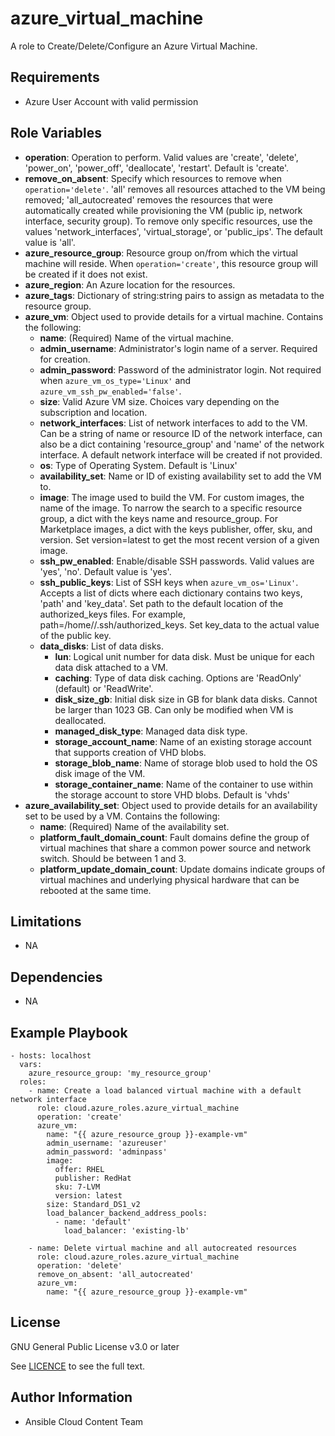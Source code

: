 azure_virtual_machine
==================

A role to Create/Delete/Configure an Azure Virtual Machine.

Requirements
------------

* Azure User Account with valid permission

Role Variables
--------------

* **operation**: Operation to perform. Valid values are 'create', 'delete', 'power_on', 'power_off', 'deallocate', 'restart'. Default is 'create'.
* **remove_on_absent**: Specify which resources to remove when `operation='delete'`. 'all' removes all resources attached to the VM being removed; 'all_autocreated' removes the resources that were automatically created while provisioning the VM (public ip, network interface, security group). To remove only specific resources, use the values 'network_interfaces', 'virtual_storage', or 'public_ips'. The default value is 'all'.
* **azure_resource_group**: Resource group on/from which the virtual machine will reside. When `operation='create'`, this resource group will be created if it does not exist.
* **azure_region**: An Azure location for the resources.
* **azure_tags**: Dictionary of string:string pairs to assign as metadata to the resource group.
* **azure_vm**: Object used to provide details for a virtual machine. Contains the following:
  - **name**: (Required) Name of the virtual machine.
  - **admin_username**: Administrator's login name of a server. Required for creation.
  - **admin_password**: Password of the administrator login. Not required when `azure_vm_os_type='Linux'` and `azure_vm_ssh_pw_enabled='false'`.
  - **size**: Valid Azure VM size. Choices vary depending on the subscription and location.
  - **network_interfaces**: List of network interfaces to add to the VM. Can be a string of name or resource ID of the network interface, can also be a dict containing 'resource_group' and 'name' of the network interface. A default network interface will be created if not provided.
  - **os**: Type of Operating System. Default is 'Linux'
  - **availability_set**: Name or ID of existing availability set to add the VM to.
  - **image**: The image used to build the VM. For custom images, the name of the image. To narrow the search to a specific resource group, a dict with the keys name and resource_group. For Marketplace images, a dict with the keys publisher, offer, sku, and version. Set version=latest to get the most recent version of a given image.
  - **ssh_pw_enabled**: Enable/disable SSH passwords. Valid values are 'yes', 'no'. Default value is 'yes'.
  - **ssh_public_keys**: List of SSH keys when `azure_vm_os='Linux'`. Accepts a list of dicts where each dictionary contains two keys, 'path' and 'key_data'. Set path to the default location of the authorized_keys files. For example, path=/home/<admin username>/.ssh/authorized_keys. Set key_data to the actual value of the public key.
  - **data_disks**: List of data disks.
    - **lun**: Logical unit number for data disk. Must be unique for each data disk attached to a VM.
    - **caching**: Type of data disk caching. Options are 'ReadOnly' (default) or 'ReadWrite'.
    - **disk_size_gb**: Initial disk size in GB for blank data disks. Cannot be larger than 1023 GB. Can only be modified when VM is deallocated.
    - **managed_disk_type**: Managed data disk type.
    - **storage_account_name**: Name of an existing storage account that supports creation of VHD blobs.
    - **storage_blob_name**: Name of storage blob used to hold the OS disk image of the VM.
    - **storage_container_name**: Name of the container to use within the storage account to store VHD blobs. Default is 'vhds'
* **azure_availability_set**: Object used to provide details for an availability set to be used by a VM. Contains the following:
  - **name**: (Required) Name of the availability set.
  - **platform_fault_domain_count**: Fault domains define the group of virtual machines that share a common power source and network switch. Should be between 1 and 3.
  - **platform_update_domain_count**: Update domains indicate groups of virtual machines and underlying physical hardware that can be rebooted at the same time.

Limitations
------------

- NA

Dependencies
------------

- NA

Example Playbook
----------------

    - hosts: localhost
      vars:
        azure_resource_group: 'my_resource_group'
      roles:
        - name: Create a load balanced virtual machine with a default network interface
          role: cloud.azure_roles.azure_virtual_machine
          operation: 'create'
          azure_vm:
            name: "{{ azure_resource_group }}-example-vm"
            admin_username: 'azureuser'
            admin_password: 'adminpass'
            image:
              offer: RHEL
              publisher: RedHat
              sku: 7-LVM
              version: latest
            size: Standard_DS1_v2
            load_balancer_backend_address_pools:
              - name: 'default'
                load_balancer: 'existing-lb'

        - name: Delete virtual machine and all autocreated resources
          role: cloud.azure_roles.azure_virtual_machine
          operation: 'delete'
          remove_on_absent: 'all_autocreated'
          azure_vm:
            name: "{{ azure_resource_group }}-example-vm"

License
-------

GNU General Public License v3.0 or later

See [LICENCE](https://github.com/ansible-collections/cloud.azure_roles/blob/main/LICENSE) to see the full text.

Author Information
------------------

- Ansible Cloud Content Team